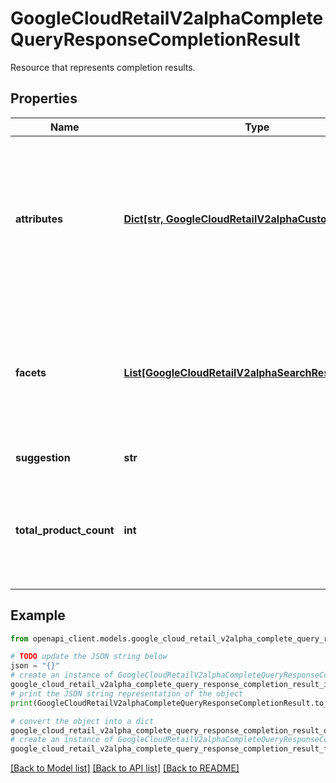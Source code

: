 # GoogleCloudRetailV2alphaCompleteQueryResponseCompletionResult

Resource that represents completion results.

## Properties

Name | Type | Description | Notes
------------ | ------------- | ------------- | -------------
**attributes** | [**Dict[str, GoogleCloudRetailV2alphaCustomAttribute]**](GoogleCloudRetailV2alphaCustomAttribute.md) | Custom attributes for the suggestion term. * For \&quot;user-data\&quot;, the attributes are additional custom attributes ingested through BigQuery. * For \&quot;cloud-retail\&quot;, the attributes are product attributes generated by Cloud Retail. It requires UserEvent.product_details is imported properly. | [optional] 
**facets** | [**List[GoogleCloudRetailV2alphaSearchResponseFacet]**](GoogleCloudRetailV2alphaSearchResponseFacet.md) | Facet information for the suggestion term. Gives the number of items resulting from a search with this suggestion term for each facet. This is an experimental feature for limited customers. If you want to receive this facet information, reach out to the Retail support team. | [optional] 
**suggestion** | **str** | The suggestion for the query. | [optional] 
**total_product_count** | **int** | Total number of products associated with a search with this suggestion. This is an experimental feature for limited customers. If you want to receive this product count information, reach out to the Retail support team. | [optional] 

## Example

```python
from openapi_client.models.google_cloud_retail_v2alpha_complete_query_response_completion_result import GoogleCloudRetailV2alphaCompleteQueryResponseCompletionResult

# TODO update the JSON string below
json = "{}"
# create an instance of GoogleCloudRetailV2alphaCompleteQueryResponseCompletionResult from a JSON string
google_cloud_retail_v2alpha_complete_query_response_completion_result_instance = GoogleCloudRetailV2alphaCompleteQueryResponseCompletionResult.from_json(json)
# print the JSON string representation of the object
print(GoogleCloudRetailV2alphaCompleteQueryResponseCompletionResult.to_json())

# convert the object into a dict
google_cloud_retail_v2alpha_complete_query_response_completion_result_dict = google_cloud_retail_v2alpha_complete_query_response_completion_result_instance.to_dict()
# create an instance of GoogleCloudRetailV2alphaCompleteQueryResponseCompletionResult from a dict
google_cloud_retail_v2alpha_complete_query_response_completion_result_from_dict = GoogleCloudRetailV2alphaCompleteQueryResponseCompletionResult.from_dict(google_cloud_retail_v2alpha_complete_query_response_completion_result_dict)
```
[[Back to Model list]](../README.md#documentation-for-models) [[Back to API list]](../README.md#documentation-for-api-endpoints) [[Back to README]](../README.md)


